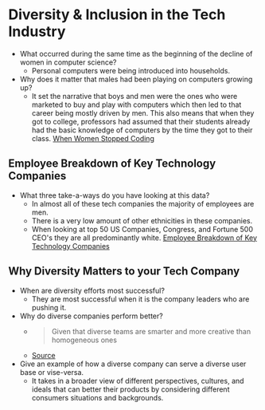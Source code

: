 # Diversity & Inclusion in the Tech Industry

- What occurred during the same time as the beginning of the decline of women in computer science?
  - Personal computers were being introduced into households.
- Why does it matter that males had been playing on computers growing up?
  - It set the narrative that boys and men were the ones who were marketed to buy and play with computers which then led to that career being mostly driven by men. This also means that when they got to college, professors had assumed that their students already had the basic knowledge of computers by the time they got to their class.
[When Women Stopped Coding](https://www.npr.org/sections/money/2014/10/21/357629765/when-women-stopped-coding)

## Employee Breakdown of Key Technology Companies

- What three take-a-ways do you have looking at this data?
  - In almost all of these tech companies the majority of employees are men.
  - There is a very low amount of other ethnicities in these companies.
  - When looking at top 50 US Companies, Congress, and Fortune 500 CEO's they are all predominantly white.
[Employee Breakdown of Key Technology Companies](https://informationisbeautiful.net/visualizations/diversity-in-tech/)

## Why Diversity Matters to your Tech Company

- When are diversity efforts most successful?
  - They are most successful when it is the company leaders who are pushing it.
- Why do diverse companies perform better?
  - >Given that diverse teams are smarter and more creative than homogeneous ones
  - [Source](https://www.usatoday.com/story/tech/columnist/2015/07/21/why-diversity-matters-your-tech-company/30419871/)
- Give an example of how a diverse company can serve a diverse user base or vise-versa.
  - It takes in a broader view of different perspectives, cultures, and ideals that can better their products by considering different consumers situations and backgrounds.
  